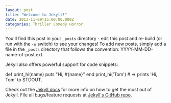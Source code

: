 ```yaml
---
layout: post
title: "Welcome to Jekyll!"
date: 2013-11-09T15:00:00.000Z
categories: Thriller Comedy Horror
---
```


You&#39;ll find this post in your `_posts` directory - edit this post and re-build (or run with the `-w` switch) to see your changes! To add new posts, simply add a file in the `_posts` directory that follows the convention: YYYY-MM-DD-name-of-post.ext.

Jekyll also offers powerful support for code snippets:

<!--|%%|%7B%25%20highlight%20ruby%20%25%7D|%%|--> def print_hi(name) puts &quot;Hi, #{name}&quot; end print_hi(&#39;Tom&#39;) # =&gt; prints &#39;Hi, Tom&#39; to STDOUT. <!--|%%|%7B%25%20endhighlight%20%25%7D|%%|-->

Check out the [Jekyll docs](http://jekyllrb.com) for more info on how to get the most out of Jekyll. File all bugs/feature requests at [Jekyll&#39;s GitHub repo](https://github.com/mojombo/jekyll).